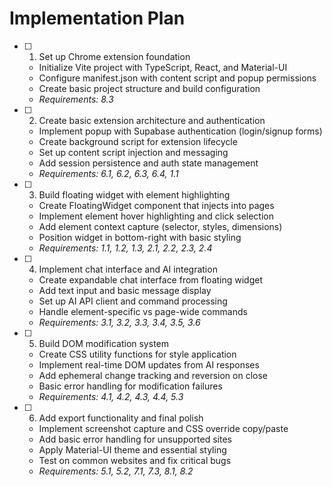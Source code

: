 # Implementation Plan

- [ ] 1. Set up Chrome extension foundation

  - Initialize Vite project with TypeScript, React, and Material-UI
  - Configure manifest.json with content script and popup permissions
  - Create basic project structure and build configuration
  - _Requirements: 8.3_

- [ ] 2. Create basic extension architecture and authentication

  - Implement popup with Supabase authentication (login/signup forms)
  - Create background script for extension lifecycle
  - Set up content script injection and messaging
  - Add session persistence and auth state management
  - _Requirements: 6.1, 6.2, 6.3, 6.4, 1.1_

- [ ] 3. Build floating widget with element highlighting

  - Create FloatingWidget component that injects into pages
  - Implement element hover highlighting and click selection
  - Add element context capture (selector, styles, dimensions)
  - Position widget in bottom-right with basic styling
  - _Requirements: 1.1, 1.2, 1.3, 2.1, 2.2, 2.3, 2.4_

- [ ] 4. Implement chat interface and AI integration

  - Create expandable chat interface from floating widget
  - Add text input and basic message display
  - Set up AI API client and command processing
  - Handle element-specific vs page-wide commands
  - _Requirements: 3.1, 3.2, 3.3, 3.4, 3.5, 3.6_

- [ ] 5. Build DOM modification system

  - Create CSS utility functions for style application
  - Implement real-time DOM updates from AI responses
  - Add ephemeral change tracking and reversion on close
  - Basic error handling for modification failures
  - _Requirements: 4.1, 4.2, 4.3, 4.4, 5.3_

- [ ] 6. Add export functionality and final polish
  - Implement screenshot capture and CSS override copy/paste
  - Add basic error handling for unsupported sites
  - Apply Material-UI theme and essential styling
  - Test on common websites and fix critical bugs
  - _Requirements: 5.1, 5.2, 7.1, 7.3, 8.1, 8.2_
